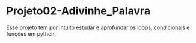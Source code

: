 # Projeto02-Adivinhe_Palavra
Esse projeto tem por intuito estudar e aprofundar os loops, condicionais e funções em python. 

